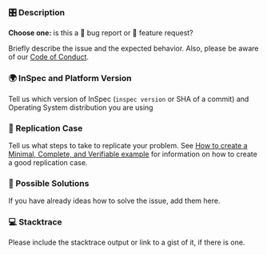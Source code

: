 ### 🎛 Description

**Choose one:** is this a 🐛 bug report or 🙋 feature request?

Briefly describe the issue and the expected behavior. Also, please be aware of our [Code of Conduct](https://github.com/inspec/inspec/blob/main/CODE_OF_CONDUCT.md).

### 🌍 InSpec and Platform Version

Tell us which version of InSpec (`inspec version` or SHA of a commit) and Operating System distribution you are using

### 🤔 Replication Case

Tell us what steps to take to replicate your problem.  See [How to create a Minimal, Complete, and Verifiable example](https://stackoverflow.com/help/mcve)
for information on how to create a good replication case.

### 💁 Possible Solutions

If you have already ideas how to solve the issue, add them here.

### 💻 Stacktrace

Please include the stacktrace output or link to a gist of it, if there is one.
